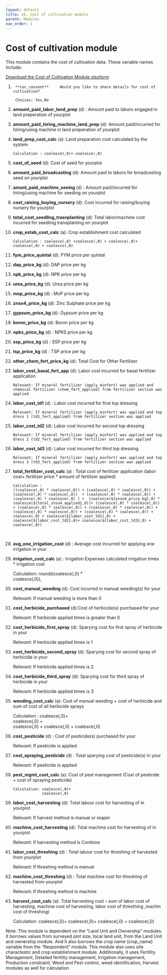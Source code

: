 ```yaml
---
layout: default
title: 16. Cost of cultivation module
parent: Modules
nav_order: 1
---
```


# Cost of cultivation module

This module contains the cost of cultivation data. These variable names include:


[Download the Cost of Cultivation Module xlsxform](Modules/df_cost_cult.xlsx)


1.      **coc_consent**     Would you like to share details for cost of cultivation?        

        Choices: Yes,No

2.  **amount_paid_labor_land_prep** (d) : Amount paid to labors engaged in land preperation of yourplot

3.  **amount_paid_hiring_machine_land_prep** (d):  Amount paid/incurred for hiring/using machine in land preperation of yourplot

4.  **land_prep_cost_calc** (a):  Land preparation cost calculated by the system

        Calculation : coalesce(,0)+ coalesce(,0)

5.  **cost_of_seed** (d): Cost of seed for yourplot

6.  **amount_paid_broadcasting** (d): Amount paid to labors for broadcasting seed on yourplot

7.  **amunt_paid_machine_seeing** (d) : Amount paid/incurred for hiring/using machine for seeding on yourplot

8.  **cost_raising_buying_nursery** (d): Cost incurred for raising/buying nursery for yourplot

9.  **total_cost_seedling_trasnplanting** (d): Total labor/machine cost incurred for seedling transplanting on yourplot


10. **crop_estab_cost_calc**    (a): Crop establishment cost calculated

        Calculation : coalesce(,0) +coalesce(,0) + coalesce(,0)+ coalesce(,0) + coalesce(,0)

11. **fym_price_quintal** (d):  FYM price per quintal

12. **dap_price_kg** (d): DAP price per kg

13. **npk_price_kg** (d): NPK price per kg

14. **urea_price_kg** (d): Urea price per kg

15. **mop_price_kg**     (d) : MoP price per kg

16. **znso4_price_kg** (d): Zinc Sulphate price per kg

17. **gypsum_price_kg** (d):    Gypsum price per kg

18. **boron_price_kg** (d):     Boron price per kg

19. **npks_price_kg** (d) : NPKS price per kg

20. **ssp_price_kg** (d) : SSP price per kg

21. **tsp_price_kg** (d) : TSP price per kg

22. **other_chem_fert_price_kg** (d):   Total Cost for Other Fertilizer

23. **labor_cost_basal_fert_app** (d):  Labor cost incurred for basal fertilizer application

        Relevant: If mineral fertilizer (apply_minfert) was applied and chemical fertilizer (chem_fert_applied) from fertilizer section was applied

24. **labor_cost_td1** (d) : Labor cost incurred for first top dressing

        Relevant: If mineral fertilizer (apply_minfert) was applied and top dress 1 (td1_fert_applied) from fertilizer section was applied

25. **labor_cost_td2** (d):  Labor cost incurred for second top dressing

        Relevant: If mineral fertilizer (apply_minfert) was applied and top dress 2 (td2_fert_applied) from fertilizer section was applied


26. **labor_cost_td3** (d):  Labor cost incurred for third top dressing

        Relevant: If mineral fertilizer (apply_minfert) was applied and top dress 3 (td3_fert_applied) from fertilizer section was applied

27. **total_fertilizer_cost_calc** (a) : Total cost of fertilizer application (labor  cost+ fertilizer price * amount of fertilizer applied) 

        Calculation : 
        ((coalesce(,0) * coalesce(,0)) + (coalesce(,0) * coalesce(,0)) + (coalesce(,0) * coalesce(,0))  + (coalesce(,0) * coalesce(,0)) +  (coalesce(,0) * coalesce(,0) ) +  (coalesce(${znso4_price_kg},0) * coalesce(${total_znso4_applied},0))+ (coalesce(,0) * coalesce(,0)) + (coalesce(,0) * coalesce(,0)) + (coalesce(,0) * coalesce(,0)) + (coalesce(,0) * coalesce(,0)) + (coalesce(,0) * coalesce(,0)) + coalesce(,0) + coalesce(${labor_cost_td1},0) + coalesce(${labor_cost_td2},0)+ coalesce(${labor_cost_td3},0) + coalesce(,0))
 

28. **avg_one_irrigation_cost** (d) : Average cost incurred for applying one irrigation in your

29. **irrigation_cost_calc** (a) : Irrigation Expenses calculated irrigation times * irrigation cost

    Calculation: round((coalesce(,0) *           
                 coalesce(,0)), 

30. **cost_manual_weeding** (d): Cost incurred in manual weeding(s) for your

    Relevant: If manual weeding is more than 0

31. **cost_herbicide_purchased** (d):Cost of herbicide(s) purchased for your

    Relevant: If herbicide applied times is greater than 0

    
32. **cost_herbicide_first_spray** (d):  Sparying cost for first spray of herbicide in your

    Relevant: If herbicide applied times is 1


33. **cost_herbicide_second_spray** (d):  Sparying cost for second spray of herbicide in your

    Relevant: If herbicide applied times is 2

    
34. **cost_herbicide_third_spray** (d): Sparying cost for third spray of herbicide in your

    Relevant: If herbicide applied times is 3


35. **weeding_cost_calc** (a):  Cost of manual weeding + cost of herbicide and sum of cost of all herbicide sprays

    Calculation : coalesce(,0)+             
                  coalesce(,0) +                
                  coalesce(,0) + 
                 coalesce(,0) + 
                 coalesce(,0)


36. **cost_pesticide** (d) : Cost of pesticide(s) purchased for your
    
    Relevant: If pesticide is applied

37. **cost_spraying_pesticide** (d) :   Total sparying cost of pesticide(s) in your

    Relevant: If pesticide is applied

38. **pest_mgmt_cost_calc** (a): Cost of pest management (Cost of pesticide + cost of spraying pesticide) 

        Calculation: coalesce(,0)+ 
                     coalesce(,0)

39. **labor_cost_harvesting** (d):  Total labour cost for harvesting of  in yourplot

    Relevant:  If harvest method is manual or reaper

40. **machine_cost_harvesting** (d):  Total machine cost for harvesting of  in yourplot

    Relevant: If harvesting method is Combine

41. **labor_cost_threshing** (d) : Total labour cost for threshing of  harvested from yourplot

    Relevant: If threshing method is manual

42. **machine_cost_threshing** (d)  : Total machine cost for threshing of  harvested from yourplot

    Relevant: If threshing method is machine

43. **harvest_cost_calc** (a):  Total harvesting cost – sum of labor cost of harvesting, machine cost of harvesting, labor cost of thresthing ,machin cost of threshing)

    Calculation: coalesce(,0)+ 
                    coalesce(,0)+ 
                   coalesce(,0) + 
                   coalesce(,0)
<div class = 'alert'>
Note: This module is dependent on the “Land Unit and Ownership” modules. It borrows values from surveyed plot size, local land unit, from the Land Unit and ownership module. And it also borrows the crop name (crop_name) variable from the “Respondent” module. This module also uses site charactestic and crop establishment module. Additionally, it uses Fertility Management, Detailed fertility management, Irrigation management, Production constraint, Weed and Pest control, weed identification, Harvest modules as well for calculation 
</div>

